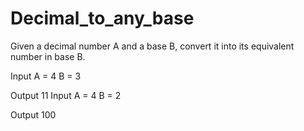 # Decimal_to_any_base

Given a decimal number A and a base B, convert it into its equivalent number in base B.


Input
A = 4
B = 3

Output
11
Input
A = 4
B = 2

Output
100
